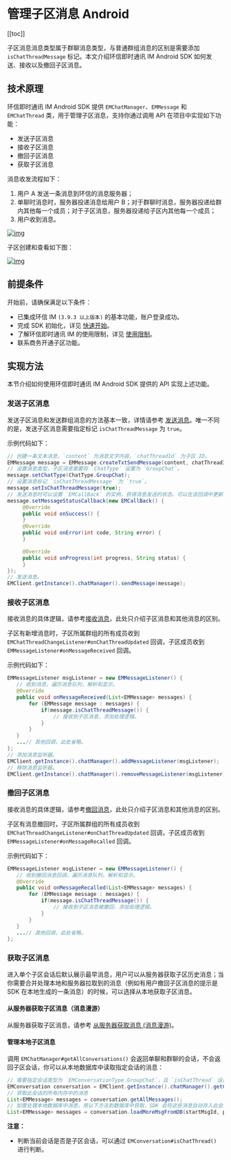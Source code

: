 # 管理子区消息 Android

[[toc]]

子区消息消息类型属于群聊消息类型，与普通群组消息的区别是需要添加 `isChatThreadMessage` 标记。本文介绍环信即时通讯 IM Android SDK 如何发送、接收以及撤回子区消息。

## 技术原理

环信即时通讯 IM Android SDK 提供 `EMChatManager`、`EMMessage` 和 `EMChatThread` 类，用于管理子区消息，支持你通过调用 API 在项目中实现如下功能：

- 发送子区消息
- 接收子区消息
- 撤回子区消息
- 获取子区消息

消息收发流程如下：

1. 用户 A 发送一条消息到环信的消息服务器；
2. 单聊时消息时，服务器投递消息给用户 B；对于群聊时消息，服务器投递给群内其他每一个成员；对于子区消息，服务器投递给子区内其他每一个成员；
3. 用户收到消息。

[![img](https://docs-im.easemob.com/_media/ccim/web/sendandreceivemsg.png?w=800&tok=54ca33)](https://docs-im.easemob.com/_detail/ccim/web/sendandreceivemsg.png?id=ccim%3Aandroid%3Athread)

子区创建和查看如下图：

[![img](https://docs-im.easemob.com/_media/ccim/ios/threads.png)](https://docs-im.easemob.com/_detail/ccim/ios/threads.png?id=ccim%3Aandroid%3Athread)

## 前提条件

开始前，请确保满足以下条件：

- 已集成环信 IM `(3.9.3 以上版本)` 的基本功能，账户登录成功。
- 完成 SDK 初始化，详见 [快速开始](https://docs-im.easemob.com/ccim/android/quickstart)。
- 了解环信即时通讯 IM 的使用限制，详见 [使用限制](https://docs-im.easemob.com/ccim/limitation)。
- 联系商务开通子区功能。

## 实现方法

本节介绍如何使用环信即时通讯 IM Android SDK 提供的 API 实现上述功能。

### 发送子区消息

发送子区消息和发送群组消息的方法基本一致，详情请参考 [发送消息](https://docs-im.easemob.com/ccim/android/message2#发送文本消息)。唯一不同的是，发送子区消息需要指定标记 `isChatThreadMessage` 为 `true`。

示例代码如下：

```java
// 创建一条文本消息，`content` 为消息文字内容，`chatThreadId` 为子区 ID。
EMMessage message = EMMessage.createTxtSendMessage(content, chatThreadId); 
// 设置消息类型，子区消息需要将 `ChatType` 设置为 `GroupChat`。
message.setChatType(ChatType.GroupChat); 
// 设置消息标记 `isChatThreadMessage` 为 `true`。
message.setIsChatThreadMessage(true);
// 发送消息时可以设置 `EMCallBack` 的实例，获得消息发送的状态。可以在该回调中更新消息的显示状态。例如消息发送失败后的提示等等。
message.setMessageStatusCallback(new EMCallBack() {
     @Override
     public void onSuccess() {
     }
     @Override
     public void onError(int code, String error) {
     }

     @Override
     public void onProgress(int progress, String status) {
     }
});
// 发送消息。
EMClient.getInstance().chatManager().sendMessage(message);
```

### 接收子区消息

接收消息的具体逻辑，请参考[接收消息](https://docs-im.easemob.com/ccim/android/message2#接收消息)，此处只介绍子区消息和其他消息的区别。

子区有新增消息时，子区所属群组的所有成员收到 `EMChatThreadChangeListener#onChatThreadUpdated` 回调，子区成员收到 `EMMessageListener#onMessageReceived` 回调。

示例代码如下：

```java
EMMessageListener msgListener = new EMMessageListener() {
   // 收到消息，遍历消息队列，解析和显示。
   @Override
   public void onMessageReceived(List<EMMessage> messages) {
       for (EMMessage message : messages) {
           if(message.isChatThreadMessage()) {
               // 接收到子区消息，添加处理逻辑。
           }
       }
   }
   ...// 其他回调，此处省略。
};
// 添加消息监听器。
EMClient.getInstance().chatManager().addMessageListener(msgListener);
// 移除消息监听器。
EMClient.getInstance().chatManager().removeMessageListener(msgListener);
```

### 撤回子区消息

接收消息的具体逻辑，请参考[撤回消息](https://docs-im.easemob.com/ccim/android/message2#撤回消息)，此处只介绍子区消息和其他消息的区别。

子区有消息撤回时，子区所属群组的所有成员收到 `EMChatThreadChangeListener#onChatThreadUpdated` 回调，子区成员收到 `EMMessageListener#onMessageRecalled` 回调。

示例代码如下：

```java
EMMessageListener msgListener = new EMMessageListener() {
   // 收到撤回消息回调，遍历消息队列，解析和显示。
   @Override
   public void onMessageRecalled(List<EMMessage> messages) {
       for (EMMessage message : messages) {
           if(message.isChatThreadMessage()) {
               // 接收到子区消息被撤回，添加处理逻辑。
           }
       }
   }
   ...// 其他回调，此处省略。
};
```

### 获取子区消息

进入单个子区会话后默认展示最早消息，用户可以从服务器获取子区历史消息；当你需要合并处理本地和服务器拉取到的消息（例如有用户撤回子区消息的提示是 SDK 在本地生成的一条消息）的时候，可以选择从本地获取子区消息。

#### 从服务器获取子区消息（消息漫游）

从服务器获取子区消息，请参考 [从服务器获取消息 (消息漫游)](https://docs-im.easemob.com/ccim/android/message4#消息管理_从服务器获取消息_消息漫游)。

#### 管理本地子区消息

调用 `EMChatManager#getAllConversations()` 会返回单聊和群聊的会话，不会返回子区会话，你可以从本地数据库中读取指定会话的消息：

```java
// 需要指定会话类型为 `EMConversationType.GroupChat`，且 `isChatThread` 设置为 `true`
EMConversation conversation = EMClient.getInstance().chatManager().getConversation(chatThreadId, EMConversationType.GroupChat, createIfNotExists, isChatThread);
// 获取此会话的所有内存中的消息
List<EMMessage> messages = conversation.getAllMessages();
// 如需处理本地数据库中消息，用以下方法到数据库中获取，SDK 会将这些消息自动存入此会话
List<EMMessage> messages = conversation.loadMoreMsgFromDB(startMsgId, pagesize, searchDirection);
```

**注意：**

- 判断当前会话是否是子区会话，可以通过 `EMConversation#isChatThread()` 进行判断。